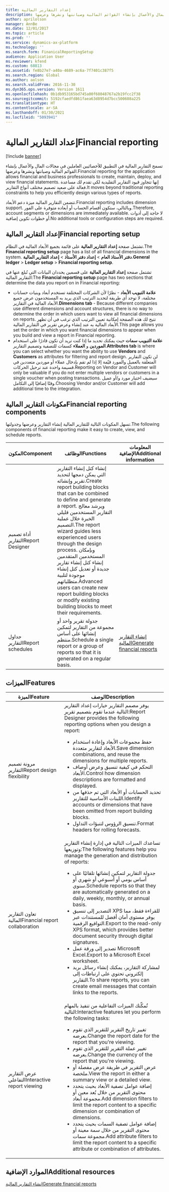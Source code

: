 ```yaml
---
title: إعداد التقارير المالية
description: تسمح التقارير المالية في تطبيق للأخصائيين العاملين في مجالات المال والأعمال بإنشاء القوائم المالية وصيانتها ونشرها وعرضها.
author: aprilolson
manager: AnnBe
ms.date: 12/01/2017
ms.topic: article
ms.prod: ''
ms.service: dynamics-ax-platform
ms.technology: ''
ms.search.form: FinanicalReportingSetup
audience: Application User
ms.reviewer: kfend
ms.custom: 68813
ms.assetid: fe8b27e7-a40a-4689-ac6a-7f7401c387f5
ms.search.region: Global
ms.author: aolson
ms.search.validFrom: 2016-11-30
ms.dyn365.ops.version: Version 1611
ms.openlocfilehash: 0b1db953165bd745a00f68048767a2b19fcc2f38
ms.sourcegitcommit: 5192cfaedfd861faea63d8954d7bcc500608a225
ms.translationtype: HT
ms.contentlocale: ar-SA
ms.lasthandoff: 01/30/2021
ms.locfileid: "5093941"
---
```

# <a name="financial-reporting"></a><span data-ttu-id="f60ed-103">إعداد التقارير المالية</span><span class="sxs-lookup"><span data-stu-id="f60ed-103">Financial reporting</span></span>

[!include [banner](../includes/banner.md)]

<span data-ttu-id="f60ed-104">تسمح التقارير المالية في التطبيق للأخصائيين العاملين في مجالات المال والأعمال بإنشاء القوائم المالية وصيانتها ونشرها وعرضها.</span><span class="sxs-lookup"><span data-stu-id="f60ed-104">Financial reporting for the application allows financial and business professionals to create, maintain, deploy, and view financial statements.</span></span> <span data-ttu-id="f60ed-105">إنها تتجاوز قيود التقارير التقليدية لكي تقدم لك مساعدة فعالة على صعيد تصميم مختلف أنواع التقارير.</span><span class="sxs-lookup"><span data-stu-id="f60ed-105">It moves beyond traditional reporting constraints to help you efficiently design various types of reports.</span></span>

<span data-ttu-id="f60ed-106">تتضمن التقارير المالية ميزة دعم الأبعاد.</span><span class="sxs-lookup"><span data-stu-id="f60ed-106">Financial reporting includes dimension support.</span></span> <span data-ttu-id="f60ed-107">وبالتالي، ستكون أقسام الحساب أو أبعاده متوفرة على الفور.</span><span class="sxs-lookup"><span data-stu-id="f60ed-107">Therefore, account segments or dimensions are immediately available.</span></span> <span data-ttu-id="f60ed-108">لا حاجة إلى أدوات أو خطوات تكوين إضافية.</span><span class="sxs-lookup"><span data-stu-id="f60ed-108">No additional tools or configuration steps are required.</span></span>

## <a name="financial-reporting-setup"></a><span data-ttu-id="f60ed-109">إعداد التقارير المالية</span><span class="sxs-lookup"><span data-stu-id="f60ed-109">Financial reporting setup</span></span>
<span data-ttu-id="f60ed-110">تشتمل صفحة **إعداد التقارير المالية** على قائمة بجميع الأبعاد المالية في النظام.</span><span class="sxs-lookup"><span data-stu-id="f60ed-110">The **Financial reporting setup** page has a list of all financial dimensions in the system.</span></span> <span data-ttu-id="f60ed-111">**دفتر الأستاذ العام** \> **إعداد دفتر الأستاذ** \> **إعداد التقارير المالية**.</span><span class="sxs-lookup"><span data-stu-id="f60ed-111">**General ledger** \> **Ledger setup** \> **Financial reporting setup**.</span></span>

<span data-ttu-id="f60ed-112">تشتمل صفحة **إعداد التقارير المالية** على قسمين يحددان البيانات التي تُبلغ عنها في التقارير المالية:</span><span class="sxs-lookup"><span data-stu-id="f60ed-112">The **Financial reporting setup** page has two sections that determine the data you report on in Financial reporting:</span></span>

- <span data-ttu-id="f60ed-113">**علامة التبويب الأبعاد** - نظرًا لأن الشركات المختلفة تستخدم أبعاد وبنيات حسابات مختلفة، لا توجد أي طريقة لتحديد الترتيب الذي يريد به المستخدمون عرض جميع الأبعاد المالية في التقارير.</span><span class="sxs-lookup"><span data-stu-id="f60ed-113">**Dimensions tab** - Because different companies use different dimensions and account structures, there is no way to determine the order in which users want to view all financial dimensions on reports.</span></span> <span data-ttu-id="f60ed-114">تتيح لك هذه الصفحة إمكانية تعيين الترتيب الذي ترغب في أن تظهر الأبعاد المالية به عند إنشاء وعرض تقرير في التقارير المالية.</span><span class="sxs-lookup"><span data-stu-id="f60ed-114">This page allows you set the order in which you want financial dimensions to appear when you build and view a report in Financial reporting.</span></span>
- <span data-ttu-id="f60ed-115">**علامة التبويب سمات** حيث يمكنك تحديد ما إذا كنت تريد أن تكون قادرًا على استخدام **الموردين** و **العملاء** كسمات للتصفية وتصميم التقارير.</span><span class="sxs-lookup"><span data-stu-id="f60ed-115">**Attributes tab** is where you can select whether you want the ability to use **Vendors** and **Customers** as attributes for filtering and report design.</span></span> <span data-ttu-id="f60ed-116">لن تكون التقارير المتعلقة بالعميل والمورد قيّمة إلا إذا لم تقم بإدخال عملاء أو موردين متعددين في قسيمة واحدة عند ترحيل الحركات.</span><span class="sxs-lookup"><span data-stu-id="f60ed-116">Reporting on Vendor and Customer will only be valuable if you do not enter multiple vendors or customers in a single voucher when posting transactions.</span></span> <span data-ttu-id="f60ed-117">سيضيف اختيار مورد و/أو عميل وقتًا إضافيًا إلى التكامل.</span><span class="sxs-lookup"><span data-stu-id="f60ed-117">Choosing Vendor and/or Customer will add additional time to the integration.</span></span>

## <a name="financial-reporting-components"></a><span data-ttu-id="f60ed-118">مكونات التقارير المالية</span><span class="sxs-lookup"><span data-stu-id="f60ed-118">Financial reporting components</span></span>
<span data-ttu-id="f60ed-119">تسهل المكونات التالية للتقارير المالية إنشاء التقارير وعرضها وجدولتها.</span><span class="sxs-lookup"><span data-stu-id="f60ed-119">The following components of financial reporting make it easy to create, view, and schedule reports.</span></span>

| <span data-ttu-id="f60ed-120">المكون</span><span class="sxs-lookup"><span data-stu-id="f60ed-120">Component</span></span>        | <span data-ttu-id="f60ed-121">الوظائف</span><span class="sxs-lookup"><span data-stu-id="f60ed-121">Functions</span></span> | <span data-ttu-id="f60ed-122">المعلومات الإضافية</span><span class="sxs-lookup"><span data-stu-id="f60ed-122">Additional information</span></span> |
|------------------|-----------|------------------------|
| <span data-ttu-id="f60ed-123">أداة تصميم التقارير</span><span class="sxs-lookup"><span data-stu-id="f60ed-123">Report Designer</span></span>  | <span data-ttu-id="f60ed-124">إنشاء كتل إنشاء التقارير التي يمكن دمجها لتحديد تقرير وإنشائه.</span><span class="sxs-lookup"><span data-stu-id="f60ed-124">Create report building blocks that can be combined to define and generate a report.</span></span> <span data-ttu-id="f60ed-125">ويرشد معالج التقارير المستخدمين قليلي الخبرة خلال عملية التصميم.</span><span class="sxs-lookup"><span data-stu-id="f60ed-125">The report wizard guides less experienced users through the design process.</span></span> <span data-ttu-id="f60ed-126">وبإمكان المستخدمين المتقدمين إنشاء كتل إنشاء تقارير جديدة أو تعديل كتل إنشاء موجودة لتلبية متطلباتهم.</span><span class="sxs-lookup"><span data-stu-id="f60ed-126">Advanced users can create new report building blocks or modify existing building blocks to meet their requirements.</span></span> | |
| <span data-ttu-id="f60ed-127">جداول التقارير</span><span class="sxs-lookup"><span data-stu-id="f60ed-127">Report schedules</span></span> | <span data-ttu-id="f60ed-128">جدولة تقرير واحد أو مجموعة من التقارير لتمكين إنشائها على أساس منتظم.</span><span class="sxs-lookup"><span data-stu-id="f60ed-128">Schedule a single report or a group of reports so that it is generated on a regular basis.</span></span> | [<span data-ttu-id="f60ed-129">إنشاء التقارير المالية</span><span class="sxs-lookup"><span data-stu-id="f60ed-129">Generate financial reports</span></span>](generate-financial-report.md) |

## <a name="features"></a><span data-ttu-id="f60ed-130">الميزات</span><span class="sxs-lookup"><span data-stu-id="f60ed-130">Features</span></span>
<table>
<thead>
<tr>
<th><span data-ttu-id="f60ed-131">الميزة</span><span class="sxs-lookup"><span data-stu-id="f60ed-131">Feature</span></span></th>
<th><span data-ttu-id="f60ed-132">‏‏الوصف</span><span class="sxs-lookup"><span data-stu-id="f60ed-132">Description</span></span></th>
</tr>
</thead>
<tbody>
<tr>
<td><span data-ttu-id="f60ed-133">مرونة تصميم التقارير</span><span class="sxs-lookup"><span data-stu-id="f60ed-133">Report design flexibility</span></span></td>
<td><span data-ttu-id="f60ed-134">يوفر مصمم التقارير خيارات إعداد التقارير التالية عندما تقوم بتصميم تقرير:</span><span class="sxs-lookup"><span data-stu-id="f60ed-134">Report Designer provides the following reporting options when you design a report:</span></span>
<ul>
<li><span data-ttu-id="f60ed-135">حفظ مجموعات الأبعاد وإعادة استخدام الأبعاد لتقارير متعددة.</span><span class="sxs-lookup"><span data-stu-id="f60ed-135">Save dimension combinations, and reuse the dimensions for multiple reports.</span></span></li>
<li><span data-ttu-id="f60ed-136">التحكم في كيفية تنسيق وعرض أوصاف الأبعاد.</span><span class="sxs-lookup"><span data-stu-id="f60ed-136">Control how dimension descriptions are formatted and displayed.</span></span></li>
<li><span data-ttu-id="f60ed-137">تحديد الحسابات أو الأبعاد التي تم حذفها من اللبنات الأساسية للتقارير.</span><span class="sxs-lookup"><span data-stu-id="f60ed-137">Identify accounts or dimensions that have been omitted from report building blocks.</span></span></li>
<li><span data-ttu-id="f60ed-138">تنسيق الرؤوس لتنبؤات التداول.</span><span class="sxs-lookup"><span data-stu-id="f60ed-138">Format headers for rolling forecasts.</span></span></li>
</ul>
</td>
</tr>
<tr>
<td><span data-ttu-id="f60ed-139">تعاون التقارير المالية</span><span class="sxs-lookup"><span data-stu-id="f60ed-139">Financial report collaboration</span></span></td>
<td><span data-ttu-id="f60ed-140">تساعدك الميزات التالية في إدارة إنشاء التقارير وتوزيعها:</span><span class="sxs-lookup"><span data-stu-id="f60ed-140">The following features help you manage the generation and distribution of reports:</span></span>
<ul>
<li><span data-ttu-id="f60ed-141">جدولة التقارير لتمكين إنشائها تلقائيًا على أساس يومي أو أسبوعي أو شهري أو سنوي.</span><span class="sxs-lookup"><span data-stu-id="f60ed-141">Schedule reports so that they are automatically generated on a daily, weekly, monthly, or annual basis.</span></span></li>
<li><span data-ttu-id="f60ed-142">التصدير إلى تنسيق XPS للقراءة فقط، مما يوفر مستوى أمان أفضل للمستندات عبر التواقيع الرقمية.</span><span class="sxs-lookup"><span data-stu-id="f60ed-142">Export to the read-only XPS format, which provides better document security through digital signatures.</span></span></li>
<li><span data-ttu-id="f60ed-143">تصدير إلى ورقة عمل Microsoft Excel.</span><span class="sxs-lookup"><span data-stu-id="f60ed-143">Export to a Microsoft Excel worksheet.</span></span></li>
<li><span data-ttu-id="f60ed-144">لمشاركة التقارير، يمكنك إنشاء رسائل بريد إلكتروني تحتوي على ارتباطات إلى التقارير.</span><span class="sxs-lookup"><span data-stu-id="f60ed-144">To share reports, you can create email messages that contain links to the reports.</span></span></li>
</ul>
</td>
</tr>
<tr>
<td><span data-ttu-id="f60ed-145">عرض التقارير التفاعلي</span><span class="sxs-lookup"><span data-stu-id="f60ed-145">Interactive report viewing</span></span></td>
<td><span data-ttu-id="f60ed-146">تُمكّنك الميزات التفاعلية من تنفيذ بالمهام التالية:</span><span class="sxs-lookup"><span data-stu-id="f60ed-146">Interactive features let you perform the following tasks:</span></span>
<ul>
<li><span data-ttu-id="f60ed-147">تغيير تاريخ التقرير للتقرير الذي تقوم بعرضه.</span><span class="sxs-lookup"><span data-stu-id="f60ed-147">Change the report date for the report that you're viewing.</span></span></li>
<li><span data-ttu-id="f60ed-148">تغيير عملة التقرير للتقرير الذي تقوم بعرضه.</span><span class="sxs-lookup"><span data-stu-id="f60ed-148">Change the currency of the report that you're viewing.</span></span></li>
<li><span data-ttu-id="f60ed-149">عرض التقرير في طريقة عرض مفصلة أو ملخصة.</span><span class="sxs-lookup"><span data-stu-id="f60ed-149">View the report in either a summary view or a detailed view.</span></span></li>
<li><span data-ttu-id="f60ed-150">إضافة عوامل تصفية الأبعاد بحيث يتحدد محتوى التقرير من خلال بُعد معين أو مجموعة أبعاد.</span><span class="sxs-lookup"><span data-stu-id="f60ed-150">Add dimension filters to limit the report content to a specific dimension or combination of dimensions.</span></span></li>
<li><span data-ttu-id="f60ed-151">إضافة عوامل تصفية السمات بحيث يتحدد محتوى التقرير من خلال سمة معينة أو مجموعة سمات.</span><span class="sxs-lookup"><span data-stu-id="f60ed-151">Add attribute filters to limit the report content to a specific attribute or combination of attributes.</span></span></li>
</ul>
</td>
</tr>
</tbody>
</table>

## <a name="additional-resources"></a><span data-ttu-id="f60ed-152">الموارد الإضافية</span><span class="sxs-lookup"><span data-stu-id="f60ed-152">Additional resources</span></span>
[<span data-ttu-id="f60ed-153">إنشاء التقارير المالية</span><span class="sxs-lookup"><span data-stu-id="f60ed-153">Generate financial reports</span></span>](generate-financial-report.md)

